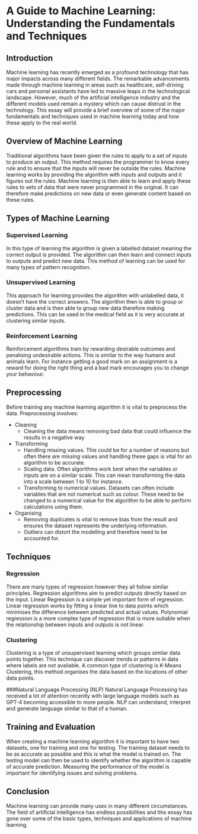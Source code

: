 # A Guide to Machine Learning: Understanding the Fundamentals and Techniques

## Introduction
Machine learning has recently emerged as a profound technology that has major impacts across many different fields. The remarkable advancements made through machine learning in areas such as healthcare, self-driving cars and personal assistants have led to massive leaps in the technological landscape. However, much of the artificial intelligence industry and the different models used remain a mystery which can cause distrust in the technology. This essay will provide a brief overview of some of the major fundamentals and techniques used in machine learning today and how these apply to the real world.

## Overview of Machine Learning
Traditional algorithms have been given the rules to apply to a set of inputs to produce an output. This method requires the programmer to know every rule and to ensure that the inputs will never be outside the rules. Machine learning works by providing the algorithm with inputs and outputs and it figures out the rules. Machine learning is then able to learn and apply these rules to sets of data that were never programmed in the original. It can therefore make predictions on new data or even generate content based on these rules. 

## Types of Machine Learning
### Supervised Learning
In this type of learning the algorithm is given a labelled dataset meaning the correct output is provided. The algorithm can then learn and connect inputs to outputs and predict new data. This method of learning can be used for many types of pattern recognition.

### Unsupervised Learning
This approach for learning provides the algorithm with unlabelled data, it doesn’t have the correct answers. The algorithm then is able to group or cluster data and is then able to group new data therefore making predictions. This can be used in the medical field as it is very accurate at clustering similar inputs.

### Reinforcement Learning
Reinforcement algorithms train by rewarding desirable outcomes and penalising undesirable actions. This is similar to the way humans and animals learn. For instance getting a good mark on an assignment is a reward for doing the right thing and a bad mark encourages you to change your behaviour. 

## Preprocessing
Before training any machine learning algorithm it is vital to preprocess the data. Preprocessing involves:
- Cleaning
  - Cleaning the data means removing bad data that could influence the results in a negative way
- Transforming
  - Handling missing values. This could be for a number of reasons but often there are missing values and handling these gaps is vital for an algorithm to be accurate.
  - Scaling data. Often algorithms work best when the variables or inputs are on a similar scale. This can mean transforming the data into a scale between 1 to 10 for instance.
  - Transforming to numerical values. Datasets can often include variables that are not numerical such as colour. These need to be changed to a numerical value for the algorithm to be able to perform calculations using them.
- Organising
  - Removing duplicates is vital to remove bias from the result and ensures the dataset represents the underlying information.
  - Outliers can distort the modelling and therefore need to be accounted for.

## Techniques
### Regression
There are many types of regression however they all follow similar principles. Regression algorithms aim to predict outputs directly based on the input. Linear Regression is a simple yet important form of regression. Linear regression works by fitting a linear line to data points which minimises the difference between predicted and actual values. Polynomial regression is a more complex type of regression that is more suitable when the relationship between inputs and outputs is not linear. 

### Clustering
Clustering is a type of unsupervised learning which groups similar data points together. This technique can discover trends or patterns in data where labels are not available. A common type of clustering is K-Means Clustering, this method organises the data based on the locations of other data points.

###Natural Language Processing (NLP)
Natural Language Processing has received a lot of attention recently with large language models such as GPT-4 becoming accessible to more people. NLP can understand, interpret and generate language similar to that of a human. 

## Training and Evaluation
When creating a machine learning algorithm it is important to have two datasets, one for training and one for testing. The training dataset needs to be as accurate as possible and this is what the model is trained on. The testing model can then be used to identify whether the algorithm is capable of accurate prediction. Measuring the performance of the model is important for identifying issues and solving problems. 

## Conclusion
Machine learning can provide many uses in many different circumstances. The field of artificial intelligence has endless possibilities and this essay has gone over some of the basic types, techniques and applications of machine learning. 
